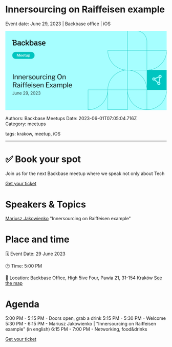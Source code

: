 # Innersourcing on Raiffeisen example

Event date: June 29, 2023 | Backbase office | iOS

![](assets/placeholder.webp)

Authors: Backbase Meetups
Date: 2023-06-01T07:05:04.716Z  
Category: meetups

tags: krakow, meetup, iOS
 
--- 

# ✅ Book your spot

Join us for the next Backbase meetup where we speak not only about Tech

[Get your ticket](https://www.meetup.com/backbase-meetups/)

# Speakers & Topics

[Mariusz Jakowienko](https://www.linkedin.com/in/mariusz-ios-developer/)
"Innersourcing on Raiffeisen example"


# Place and time

🗓️ Event Date: 29 June 2023

🕑 Time: 5:00  PM

📍 Location: Backbase Office, High 5ive Four, Pawia 21, 31-154 Kraków
[See the map](https://maps.app.goo.gl/UWpwQ9zNaJBxPLEV9)

# Agenda

5:00 PM - 5:15 PM - Doors open, grab a drink
5:15 PM - 5:30 PM - Welcome
5:30 PM - 6:15 PM - Mariusz Jakowienko | "Innersourcing on Raiffeisen example" (in english)
6:15 PM - 7:00 PM - Networking, food&drinks

[Get your ticket](https://www.meetup.com/backbase-meetups/)
